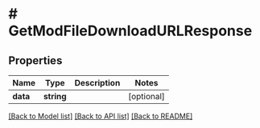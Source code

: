 # # GetModFileDownloadURLResponse

## Properties

Name | Type | Description | Notes
------------ | ------------- | ------------- | -------------
**data** | **string** |  | [optional]

[[Back to Model list]](../../README.md#models) [[Back to API list]](../../README.md#endpoints) [[Back to README]](../../README.md)

